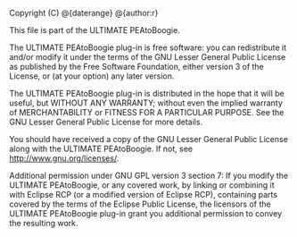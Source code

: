 Copyright (C) @{daterange} @{author:r}

This file is part of the ULTIMATE PEAtoBoogie.

The ULTIMATE PEAtoBoogie plug-in is free software: you can redistribute it and/or modify
it under the terms of the GNU Lesser General Public License as published
by the Free Software Foundation, either version 3 of the License, or
(at your option) any later version.

The ULTIMATE PEAtoBoogie plug-in is distributed in the hope that it will be useful,
but WITHOUT ANY WARRANTY; without even the implied warranty of
MERCHANTABILITY or FITNESS FOR A PARTICULAR PURPOSE. See the
GNU Lesser General Public License for more details.

You should have received a copy of the GNU Lesser General Public License
along with the ULTIMATE PEAtoBoogie. If not, see <http://www.gnu.org/licenses/>.

Additional permission under GNU GPL version 3 section 7:
If you modify the ULTIMATE PEAtoBoogie, or any covered work, by linking
or combining it with Eclipse RCP (or a modified version of Eclipse RCP), 
containing parts covered by the terms of the Eclipse Public License, the 
licensors of the ULTIMATE PEAtoBoogie plug-in grant you additional permission 
to convey the resulting work.
